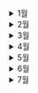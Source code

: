 <details>
 <summary>1월</summary>


<div markdown="1">

# 1월

![snow-flakes-g01a94a110_640](README.assets/snow-flakes-g01a94a110_640.jpg)

- 💪[1월 1일](./1월/1.1.md)
- 🧑‍🤝‍🧑[1월 2일](./1월/1.2.md)
- 👨‍💻[1월 3일](./1월/1.3.md)
- 👼[1월 4일](./1월/1.4.md)
- 🥺[1월 5일](./1월/1.5.md)
- 🤴[1월 6일](./1월/1.6.md)
- 👉[1월 7일](./1월/1.7.md)
- 🍒[1월 8일](./1월/1.8.md)
- ✍️[1월 9일](./1월/1.9.md)
- ⭐[1월 10일](./1월/1.10.md)
- 🐷[1월 11일](./1월/1.11.md)
- 🎒[1월 12일](./1월/1.12.md)
- 💥[1월 13일](./1월/1.13.md)
- 🧵[1월 14일](./1월/1.14.md)
- 🥿[1월 15일](./1월/1.15.md)
- 🥐[1월 16일](./1월/1.16.md)
- 😷[1월 17일](./1월/1.17.md)
- 👳[1월 18일](./1월/1.18.md)
- 🗻[1월 19일](./1월/1.19.md)
- 👩‍🍳[1월 20일](./1월/1.20.md)
- 👅[1월 21일](./1월/1.21.md)
- 🐇[1월 22일](./1월/1.22.md)
- 😵[1월 23일](./1월/1.23.md)
- 👹[1월 24일](./1월/1.24.md)
- 👨‍🦰[1월 25일](./1월/1.25.md)
- 🦾[1월 26일](./1월/1.26.md)
- 👲[1월 27일](./1월/1.27.md)
- 👨‍🌾[1월 28일](./1월/1.28.md)
- 👟[1월 29일](./1월/1.29.md)
- 🍪[1월 30일](./1월/1.30.md)
- 🙄[1월 31일](./1월/1.31.md)

</div>
</details>

<details>
 <summary>2월</summary>
<div markdown="1">

# 2월

![c1d13f1d962efb0dd59f4f1e9f9570c9-600x400](README.assets/c1d13f1d962efb0dd59f4f1e9f9570c9-600x400.jpg)

- 🥪[2월 1일](./2월/2.1.md)
- 🏏[2월 2일](./2월/2.2.md)
- 🏈[2월 3일](./2월/2.3.md)
- 💃[2월 4일](./2월/2.4.md)
- 🎒[2월 5일](./2월/2.5.md)
- 😓[2월 6일](./2월/2.6.md)
- 😨[2월 7일](./2월/2.7.md)
- 😱[2월 8일](./2월/2.8.md)
- 🍼[2월 9일](./2월/2.9.md)
- 💧[2월 10일](./2월/2.10.md)
- 🌊[2월 11일](./2월/2.11.md)
- 🥽[2월 12일](./2월/2.12.md)
- 👕[2월 13일](./2월/2.13.md)
- 🧤[2월 14일](./2월/2.14.md)
- 👮[2월 15일](./2월/2.15.md)
- 🧒[2월 16일](./2월/2.16.md)
- 👀[2월 17일](./2월/2.17.md)
- 😂[2월 18일](./2월/2.18.md)
- ⛳[2월 19일](./2월/2.19.md)
- 🥌[2월 20일](./2월/2.20.md)
- 🏃‍♀️[2월 21일](./2월/2.21.md)
- ⚽[2월 22일](./2월/2.22.md)
- 👖[2월 23일](./2월/2.23.md)
- 🥽[2월 24일](./2월/2.24.md)
- 👩‍💻[2월 25일](./2월/2.25.md)
- 👱‍♀️[2월 26일](./2월/2.26.md)
- 🥙[2월 27일](./2월/2.27.md)
- 🧆[2월 28일](./2월/2.28.md)

</div>
</details>



<details>
 <summary>3월</summary>
<div markdown="1">

# 3월

![3](README.assets/3.jpg)


- 🥃[3월 1일](./3월/3.1.md)

- 😴[3월 2일](./3월/3.2.md)

- 🦢[3월 3일](./3월/3.3.md)

- 🦉[3월 4일](./3월/3.4.md)

- 👨‍🦱[3월 5일](./3월/3.5.md)

- 💅[3월 6일](./3월/3.6.md)

- 👲[3월 7일](./3월/3.7.md)

- 👛[3월 8일](./3월/3.8.md)

- 🏵️[3월 9일](./3월/3.9.md)

- 🤯[3월 10일](./3월/3.10.md)

- 👣[3월 11일](./3월/3.11.md)

- 🦷[3월 12일](./3월/3.12.md)

- 🙈[3월 13일](./3월/3.13.md)

- 🦒[3월 14일](./3월/3.14.md)

- 🙇[3월 15일](./3월/3.15.md)

- 👓[3월 16일](./3월/3.16.md)

- 👕[3월 17일](./3월/3.17.md)

- 🐣[3월 18일](./3월/3.18.md)

- 🐤[3월 19일](./3월/3.19.md)

- 🌈[3월 20일](./3월/3.20.md)

- 🍦[3월 21일](./3월/3.21.md)

- 🍬[3월 22일](./3월/3.22.md)

- 🍕[3월 23일](./3월/3.23.md)

- 🏠[3월 24일](./3월/3.24.md)

- 🛩️[3월 25일](./3월/3.25.md)

- 🥝[3월 26일](./3월/3.26.md)

- 👩‍🚒[3월 27일](./3월/3.27.md)

- 💐[3월 28일](./3월/3.28.md)

- 🥳[3월 29일](./3월/3.29.md)

- 🐙[3월 30일](./3월/3.30.md)

- ❄️[3월 31일](./3월/3.31.md)

</div>
</details>




<details>
 <summary>4월</summary>
<div markdown="1">

# 4월

![shutterstock_571501372-1024x576](README.assets/shutterstock_571501372-1024x576.jpg)


- ☘️[4월 1일](./4월/4.1.md)

- 🐠[4월 2일](./4월/4.2.md)

- 🧄[4월 3일](./4월/4.3.md)

- 🎼[4월 4일](./4월/4.4.md)

- 👑[4월 5일](./4월/4.5.md)

- 👒[4월 6일](./4월/4.6.md)

- 🍵[4월 7일](./4월/4.7.md)

- 🤧[4월 8일](./4월/4.8.md)

- 🍁[4월 9일](./4월/4.9.md)

- 🚁[4월 10일](./4월/4.10.md)

- ☄️[4월 11일](./4월/4.11.md)

- 💙[4월 12일](./4월/4.12.md)

- 🚨[4월 13일](./4월/4.13.md)

- 🛩️[4월 14일](./4월/4.14.md)

- 🍰[4월 15일](./4월/4.15.md)

- 🧉[4월 16일](./4월/4.16.md)

- 👇[4월 17일](./4월/4.17.md)

- 🥣[4월 18일](./4월/4.18.md)

- 🐋[4월 19일](./4월/4.19.md)

- 🤳[4월 20일](./4월/4.20.md)

- 😙[4월 21일](./4월/4.21.md)

- 👨‍🔧[4월 22일](./4월/4.22.md)

- 🛎️[4월 23일](./4월/4.23.md)

- 🌐[4월 24일](./4월/4.24.md)

- 🥇[4월 25일](./4월/4.25.md)

- 🍂[4월 26일](./4월/4.26.md)

- 👩‍🌾[4월 27일](./4월/4.27.md)

- 👑[4월 28일](./4월/4.28.md)

- 🌠[4월 29일](./4월/4.29.md)

- 🍃[4월 30일](./4월/4.30.md)

  </div>
</details>



<details>
 <summary>5월</summary>
<div markdown="1">

# 5월

![2020051580222_0](README.assets/2020051580222_0.jpg)


- 🩹[5월 1일](./5월/5.1.md)

- ⚙️[5월 2일](./5월/5.2.md)
  
- 🐙[5월 3일](./5월/5.3.md)
  
- 🦾[5월 4일](./5월/5.4.md)
  
- 🐣[5월 5일](./5월/5.5.md)
  
- 🗿[5월 6일](./5월/5.6.md)
  
- 🕸️[5월 7일](./5월/5.7.md)
  
- ⛰️[5월 8일](./5월/5.8.md)
  
- 👀[5월 9일](./5월/5.9.md)
  
- ⏰[5월 10일](./5월/5.10.md)
  
- 🚀[5월 11일](./5월/5.11.md)
  
- 📯[5월 12일](./5월/5.12.md)
  
- 🙇‍♀️[5월 13일](./5월/5.13.md)
  
- 🍘[5월 14일](./5월/5.14.md)
  
- 🍝[5월 15일](./5월/5.15.md)
  
- 🐦[5월 16일](./5월/5.16.md)
  
- 🌾[5월 17일](./5월/5.17.md)
  
- 🍛[5월 18일](./5월/5.18.md)
  
- 🦑[5월 19일](./5월/5.19.md)
  
- 🥓[5월 20일](./5월/5.20.md)
  
- 🍂[5월 21일](./5월/5.21.md)
  
- 🥠[5월 22일](./5월/5.22.md)
  
- 🧺[5월 23일](./5월/5.23.md)
  
- 🌱[5월 24일](./5월/5.24.md)
  
- ⛺[5월 25일](./5월/5.25.md)
  
- 💎[5월 26일](./5월/5.26.md)
  
- 🤦[5월 27일](./5월/5.27.md)
  
- 🎩[5월 28일](./5월/5.28.md)
  
- 🐌[5월 29일](./5월/5.29.md)
  
- 🐑[5월 30일](./5월/5.30.md)
  
- 🔥[5월 31일](./5월/5.31.md)
  
  
  
  </div>
  </details>







<details>
 <summary>6월</summary>
<div markdown="1">


# 6월

![6M](README.assets/6M.jpg)


- 🤹[6월 1일](./6월/6.1.md)

- 🐳[6월 2일](./6월/6.2.md)
  
- 🌳[6월 3일](./6월/6.3.md)
  
- 🙇‍♀️[6월 4일](./6월/6.4.md)
  
- 🧙‍♂️[6월 5일](./6월/6.5.md)
  
- 🧙‍♀️[6월 6일](./6월/6.6.md)
  
- 👕[6월 7일](./6월/6.7.md)
  
- ⛅[6월 8일](./6월/6.8.md)
  
  
  
  </div>
  </details>



<details>
 <summary>7월</summary>
<div markdown="1">


# 7월

- 🤹[7월 1일](./7월/7.1.md)
  </div>
  </details>